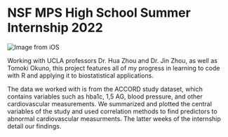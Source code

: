 # NSF MPS High School Summer Internship 2022

![Image from iOS](https://user-images.githubusercontent.com/110351617/185245075-b7c2b20d-3598-4dd6-b87c-881f2e7d0706.jpg)

Working with UCLA professors Dr. Hua Zhou and Dr. Jin Zhou, as well as Tomoki Okuno, this project features all of my progress in learning to code with R and applying it 
to biostatistical applications.

The data we worked with is from the ACCORD study dataset, which contains variables such as hba1c, 1,5 AG, blood pressure, and other cardiovascular measurements. We 
summarized and plotted the central variables of the study and used correlation methods to find predictors to abnormal cardiovascular measurments. The latter weeks of the 
internship detail our findings. 

